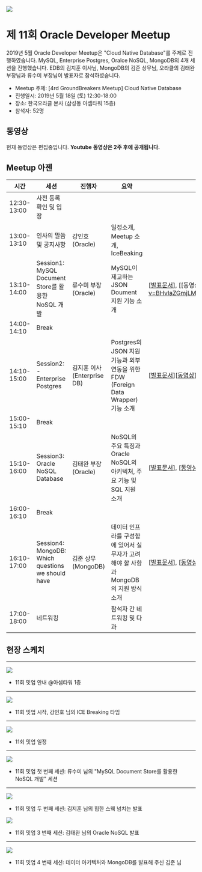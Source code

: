 ![](./images/logo.jpg)

# 제 11회 Oracle Developer Meetup

2019년 5월 Oracle Developer Meetup은 "Cloud Native Database"를 주제로 진행하였습니다. MySQL, Enterprise Postgres, Oralce NoSQL, MongoDB의 4개 세션을 진행했습니다. EDB의 김지훈 이사님, MongoDB의 김준 상무님, 오라클의 김태완 부장님과 류수미 부장님이 발표자로 참석하셨습니다.

- Meetup 주제: [4rd GroundBreakers Meetup] Cloud Native Database
- 진행일시: 2019년 5월 18일 (토) 12:30-18:00
- 장소: 한국오라클 본사 (삼성동 아셈타워 15층)
- 참석자: 52명

## 동영상

현재 동영상은 편집중입니다. __Youtube 동영상은 2주 후에 공개됩니다.__


## Meetup 아젠

|시간|세션|진행자|요약|자료|
|--|--|--|--|--|
|12:30-13:00|사전 등록 확인 및 입장||||
|13:00-13:10|인사의 말씀 및 공지사항|강인호(Oracle)|일정소개, Meetup 소개, IceBeaking||
|13:10-14:00|Session1: MySQL Document Store를 활용한 NoSQL 개발|류수미 부장(Oracle) |MySQL이 제고하는 JSON Doument 지원 기능 소개|[[발표문서](./docs/11th/201905-oraclemeetup_MySQLDOCStore-KR.pdf)], [[동영상])(https://www.youtube.com/watch?v=BHvIaZGmjLM&list=PL_lN0QYuCPSGzA9TmINzKP61R0p40DX29&index=2)]|
|14:00-14:10|Break||||
|14:10-15:00|Session2: - Enterprise Postgres|김지훈 이사(Enterprise DB)|Postgres의 JSON 지원 기능과 외부 연동을 위한 FDW (Foreign Data Wrapper) 기능 소개|[[발표문서](./docs/11th/ODM_11_S02_Do_More_with_Postgres.pdf)][[동영상](https://www.youtube.com/watch?v=5JZxUGLJi10&list=PL_lN0QYuCPSGzA9TmINzKP61R0p40DX29)]|
|15:00-15:10|Break||||
|15:10-16:00|Session3: Oracle NoSQL Database |김태완 부장(Oracle)|NoSQL의 주요 특징과 Oracle NoSQL의 아키텍처, 주요 기능 및 SQL 지원 소개|[[발표문서](https://www.slideshare.net/TaewanKim/11-oracle-developer-meetup-oracle-nosql-20190518-oraclenosql-publishing)], [[동영상]()]|
|16:00-16:10|Break||||
|16:10-17:00|Session4: MongoDB: Which questions we should have |김준 상무(MongoDB)|데이터 인프라를 구성함에 있어서 실무자가 고려해야 할 사항과 MongoDB의 지원 방식 소개|[[발표문서](./docs/11th/201905-oraclemeetup_which-questions-we-should-have-oracle-meetup-version.pdf)], [[동영상](https://www.youtube.com/watch?v=lekh7m2uH0c&list=PL_lN0QYuCPSGzA9TmINzKP61R0p40DX29&index=4)]|
|17:00-18:00|네트워킹||참석자 간 네트워킹 및 다과||

## 현장 스케치

----
![](./images/11th/meetup000.jpeg)
- 11회 밋업 안내 @아셈타워 1층

----
![](./images/11th/meetup010.jpeg)
- 11회 밋업 시작, 강인호 님의 ICE Breaking 타임

----
![](./images/11th/meetup030.jpeg)
- 11회 밋업 일정

----
![](./images/11th/meetup035.jpeg)
- 11회 밋업 첫 번째 세션: 류수미 님의 "MySQL Document Store를 활용한 NoSQL 개발" 세션

----
![](./images/11th/meetup050.jpeg)
- 11회 밋업 두 번째 세션: 김지훈 님의 힙한 스웩 넘치는 발표

![](./images/11th/meetup040.jpeg)
- 11회 밋업 3 번째 세션: 김태완 님의 Oracle NoSQL 발표

----
![](./images/11th/meetup060.jpeg)
- 11회 밋업 4 번째 세션: 데이터 아키텍처와 MongoDB를 발표해 주신 김준 님
